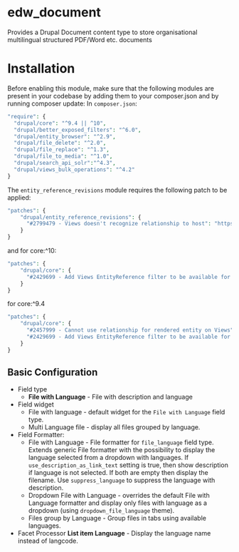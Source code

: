 # edw_document

Provides a Drupal Document content type to store organisational multilingual 
structured PDF/Word etc. documents

# Installation

Before enabling this module, make sure that the following modules are present in your codebase by adding them to your composer.json and by running composer update:
In `composer.json`:

```php
"require": {
  "drupal/core": "^9.4 || ^10",
  "drupal/better_exposed_filters": "^6.0",
  "drupal/entity_browser": "^2.9",
  "drupal/file_delete": "^2.0",
  "drupal/file_replace": "^1.3",
  "drupal/file_to_media": "^1.0",
  "drupal/search_api_solr":"^4.3",
  "drupal/views_bulk_operations": "^4.2"
}
```
The `entity_reference_revisions` module requires the following patch to be applied:

```php
"patches": {
    "drupal/entity_reference_revisions": {
      "#2799479 - Views doesn't recognize relationship to host": "https://www.drupal.org/files/issues/2022-06-01/entity_reference_revisions-relationship_host_id-2799479-176.patch"
    }
}
```

and for core:^10:

```php
"patches": {
    "drupal/core": {
      "#2429699 - Add Views EntityReference filter to be available for all entity reference fields":"https://git.drupalcode.org/project/drupal/-/merge_requests/3086.patch"
    }
}
```
for core:^9.4
```php
"patches": {
    "drupal/core": {
      "#2457999 - Cannot use relationship for rendered entity on Views": "https://www.drupal.org/files/issues/2023-01-04/2457999-9.5.x-309.patch",
      "#2429699 - Add Views EntityReference filter to be available for all entity reference fields":"https://git.drupalcode.org/project/drupal/-/merge_requests/3086.patch"
    }
}
```

## Basic Configuration

- Field type
  - **File with Language** - File with description and language
- Field widget
  - File with language - default widget for the `File with Language` field type.
  - Multi Language file - display all files grouped by language.
- Field Formatter:
  - File with Language - File formatter for `file_language` field type. Extends 
generic File formatter with the 
possibility to display the language selected from a dropdown with languages. If 
`use_description_as_link_text` setting is true, then show description if 
language is not selected. If both are empty then display the filename. Use
`suppress_language` to suppress the language with description.
  - Dropdown File with Language - overrides the default File with Language 
formatter and display only files with language as a dropdown (using 
`dropdown_file_language` theme).
  - Files group by Language - Group files in tabs using available languages.
- Facet Processor **List item Language** - Display the language name instead 
of langcode.
